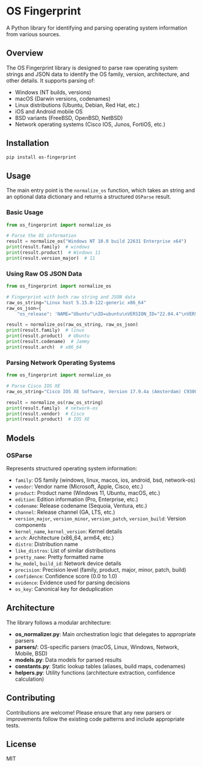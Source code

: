 # OS Fingerprint

A Python library for identifying and parsing operating system information from various sources.

## Overview

The OS Fingerprint library is designed to parse raw operating system strings and JSON data to identify the OS family, version, architecture, and other details. It supports parsing of:

- Windows (NT builds, versions)
- macOS (Darwin versions, codenames)
- Linux distributions (Ubuntu, Debian, Red Hat, etc.)
- iOS and Android mobile OS
- BSD variants (FreeBSD, OpenBSD, NetBSD)
- Network operating systems (Cisco IOS, Junos, FortiOS, etc.)

## Installation

```bash
pip install os-fingerprint
```

## Usage

The main entry point is the `normalize_os` function, which takes an string and an optional data dictionary and returns a structured `OSParse` result.

### Basic Usage

```python
from os_fingerprint import normalize_os

# Parse the OS information
result = normalize_os("Windows NT 10.0 build 22631 Enterprise x64")
print(result.family)  # windows
print(result.product)  # Windows 11
print(result.version_major)  # 11
```

### Using Raw OS JSON Data

```python
from os_fingerprint import normalize_os

# Fingerprint with both raw string and JSON data
raw_os_string="Linux host 5.15.0-122-generic x86_64"
raw_os_json={
    "os_release": 'NAME="Ubuntu"\nID=ubuntu\nVERSION_ID="22.04.4"\nVERSION_CODENAME=jammy\nPRETTY_NAME="Ubuntu 22.04.4 LTS"'}

result = normalize_os(raw_os_string, raw_os_json)
print(result.family)  # linux
print(result.product)  # Ubuntu
print(result.codename)  # Jammy
print(result.arch)  # x86_64
```

### Parsing Network Operating Systems

```python
from os_fingerprint import normalize_os

# Parse Cisco IOS XE
raw_os_string="Cisco IOS XE Software, Version 17.9.4a (Amsterdam) C9300-24T, universalk9, c9300-universalk9.17.09.04a.SPA.bin"

result = normalize_os(raw_os_string)
print(result.family)  # network-os
print(result.vendor)  # Cisco
print(result.product)  # IOS XE
```

## Models

### OSParse

Represents structured operating system information:

- `family`: OS family (windows, linux, macos, ios, android, bsd, network-os)
- `vendor`: Vendor name (Microsoft, Apple, Cisco, etc.)
- `product`: Product name (Windows 11, Ubuntu, macOS, etc.)
- `edition`: Edition information (Pro, Enterprise, etc.)
- `codename`: Release codename (Sequoia, Ventura, etc.)
- `channel`: Release channel (GA, LTS, etc.)
- `version_major`, `version_minor`, `version_patch`, `version_build`: Version components
- `kernel_name`, `kernel_version`: Kernel details
- `arch`: Architecture (x86_64, arm64, etc.)
- `distro`: Distribution name
- `like_distros`: List of similar distributions
- `pretty_name`: Pretty formatted name
- `hw_model`, `build_id`: Network device details
- `precision`: Precision level (family, product, major, minor, patch, build)
- `confidence`: Confidence score (0.0 to 1.0)
- `evidence`: Evidence used for parsing decisions
- `os_key`: Canonical key for deduplication

## Architecture

The library follows a modular architecture:

- **os_normalizer.py**: Main orchestration logic that delegates to appropriate parsers
- **parsers/**: OS-specific parsers (macOS, Linux, Windows, Network, Mobile, BSD)
- **models.py**: Data models for parsed results
- **constants.py**: Static lookup tables (aliases, build maps, codenames)
- **helpers.py**: Utility functions (architecture extraction, confidence calculation)

## Contributing

Contributions are welcome! Please ensure that any new parsers or improvements follow the existing code patterns and include appropriate tests.

## License

MIT
